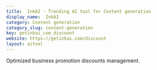 ```yaml
---
title:  InkAI - Trending AI tool for Content generation
display_name:  InkAI
category: Content generation
category_slug: content-generation
key: getinkai_com_discount
website: https://getinkai.com/discount
layout: aitool
---
```


Optimized business promotion discounts management.
